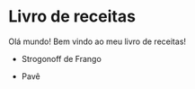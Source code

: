 # Livro de receitas

Olá mundo! Bem vindo ao meu livro de receitas! 

- Strogonoff de Frango

- Pavê
